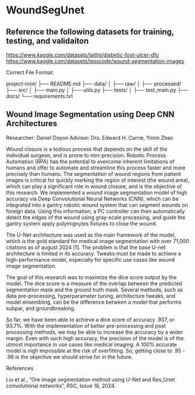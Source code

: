 # WoundSegUnet
## Reference the following datasets for training, testing, and validaiton
https://www.kaggle.com/datasets/laithjj/diabetic-foot-ulcer-dfu
https://www.kaggle.com/datasets/leoscode/wound-segmentation-images

Correct File Format:

project-root/ ├── README.md ├── data/ │ ├── raw/ │ ├── processed/ ├── src/ │ ├── main.py │ ├── utils.py ├── tests/ │ ├── test_main.py ├── docs/ └── requirements.txt

## Wound Image Segmentation using Deep CNN Architectures
Researcher: Daniel Doyon
Advisor: Drs. Edward H. Currie, Yimin Zhao

Wound closure is a tedious process that depends on the skill of the individual surgeon, and is prone to non-precision. Robotic Process Automation (RPA) has the potential to overcome inherent limitations of humans and offer to automate and streamline this process faster and more precisely  than humans. The segmentation of wound regions from patient images is critical for quickly marking the region of interest (the wound area), which can play a significant role in wound closure, and is the objective of this research. We implemented a wound image segmentation model of high accuracy via Deep Convolutional Neural Networks (CNN), which can be integrated into a gantry robotic wound system that can segment wounds on foreign data. Using this information, a PC controller can then automatically detect the edges of the wound using gray-scale processing, and guide the gantry system apply polymignytes fixtures to close the wound.

The U-Net architecture was used as the main framework of the model, which is the gold standard for medical image segmentation with over 71,000 citations as of august 2024 [1]. The problem is that the base U-net architecture is limited in its accuracy. Tweaks must be made to achieve a high-performance model, especially for specific use cases like wound image segmentation.

The goal of this research was to maximize the dice score output by the model. The dice score is a measure of the overlap between the predicted segmentation mask and the ground truth mask. Several methods, such as data pre-processing, hyperparameter tuning, architecture tweaks, and model ensembling, can be the difference between a model that performs subpar, and groundbreaking.

So far, we have been able to achieve a dice score of accuracy .937, or 93.7%. With the implementation of better pre-processing and post processing methods, we may be able to increase the accuracy by a wider margin. Even with such high accuracy, the precision of the model is of the utmost importance in use cases like medical imaging. A 100% accurate model is nigh impossible at the risk of overfitting.  So, getting close to .95 - .98 is the objective we should strive for in the future.

References

Liu et al., “Ore image segmentation method using U-Net and Res_Unet convolutional networks”, RSC, Issue 16, 2024.
